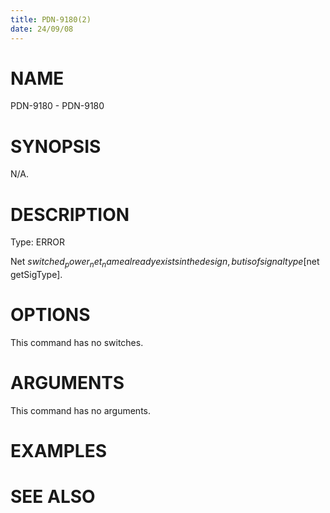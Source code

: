 ```yaml
---
title: PDN-9180(2)
date: 24/09/08
---
```


# NAME

PDN-9180 - PDN-9180

# SYNOPSIS

N/A.

# DESCRIPTION

Type: ERROR

Net $switched_power_net_name already exists in the design, but is of signal type [$net getSigType].

# OPTIONS

This command has no switches.

# ARGUMENTS

This command has no arguments.

# EXAMPLES

# SEE ALSO
